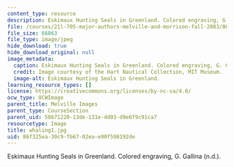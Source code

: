 ```yaml
---
content_type: resource
description: Eskimaux Hunting Seals in Greenland. Colored engraving, G. Gallina (n.d.).
file: /courses/21l-705-major-authors-melville-and-morrison-fall-2003/86f325ea30c9fb6702eae90f598192de_whaling1.jpg
file_size: 66863
file_type: image/jpeg
hide_download: true
hide_download_original: null
image_metadata:
  caption: Eskimaux Hunting Seals in Greenland. Colored engraving, G. Gallina (n.d.).
  credit: Image courtesy of the Hart Nautical Collection, MIT Museum.
  image-alt: Eskimaux Hunting Seals in Greenland.
learning_resource_types: []
license: https://creativecommons.org/licenses/by-nc-sa/4.0/
ocw_type: OCWImage
parent_title: Melville Images
parent_type: CourseSection
parent_uid: 58b71220-13de-131e-dd03-d9e6f9c91ca7
resourcetype: Image
title: whaling1.jpg
uid: 86f325ea-30c9-fb67-02ea-e90f598192de
---
```

Eskimaux Hunting Seals in Greenland. Colored engraving, G. Gallina (n.d.).